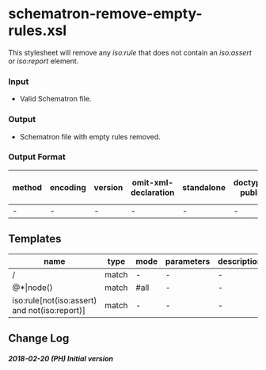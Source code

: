# schematron-remove-empty-rules.xsl

This stylesheet will remove any *iso:rule* that does not contain an *iso:assert* or *iso:report* element.

### Input

* Valid Schematron file.

### Output

* Schematron file with empty rules removed.

        



### Output Format

<table><thead><tr><th>method</th><th>encoding</th><th>version</th><th>omit-xml-declaration</th><th>standalone</th><th>doctype-public</th><th>doctype-system</th><th>cdata-section-elements</th><th>indent</th><th>media-type</th></tr></thead><tbody><tr><td>-</td><td>-</td><td>-</td><td>-</td><td>-</td><td>-</td><td>-</td><td>-</td><td>yes</td><td>-</td></tr></tbody></table>

## Templates

<table><thead><tr><th width="35%">name</th><th>type</th><th>mode</th><th>parameters</th><th width="35%">description</th></tr></thead><tbody><tr><td>/</td><td>match</td><td>-</td><td>-</td><td>-</td></tr><tr><td>@*|node()</td><td>match</td><td>#all</td><td>-</td><td>-</td></tr><tr><td>iso:rule[not(iso:assert) and not(iso:report)]</td><td>match</td><td>-</td><td>-</td><td>-</td></tr></tbody></table>






## Change Log

##### 2018-02-20 (PH) Initial version

        


